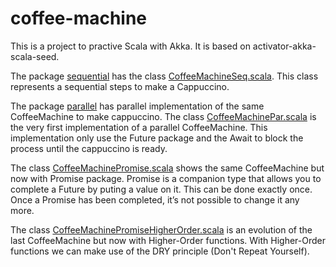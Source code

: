 # coffee-machine

This is a project to practive Scala with Akka. It is based on activator-akka-scala-seed.

The package [sequential](src/main/scala/com/sequential/) has the class [CoffeeMachineSeq.scala](src/main/scala/com/sequential/CoffeeMachineSeq.scala). This class represents a sequential steps to make a Cappuccino.

The package [parallel](src/main/scala/com/parallel/) has parallel implementation of the same CoffeeMachine to make cappuccino. The class [CoffeeMachinePar.scala](src/main/scala/com/parallel/CoffeeMachinePar.scala) is the very first implementation of a parallel CoffeeMachine. This implementation only use the Future package and the Await to block the process until the cappuccino is ready.

The class [CoffeeMachinePromise.scala](src/main/scala/com/parallel/CoffeeMachinePromise.scala) shows the same CoffeeMachine but now with Promise package. Promise is a companion type that allows you to complete a Future by puting a value on it. This can be done exactly once. Once a Promise has been completed, it’s not possible to change it any more.

The class [CoffeeMachinePromiseHigherOrder.scala](src/main/scala/com/parallel/CoffeeMachinePromiseHigherOrder.scala) is an evolution of the last CoffeeMachine but now with Higher-Order functions. With Higher-Order functions we can make use of the DRY principle (Don't Repeat Yourself).



